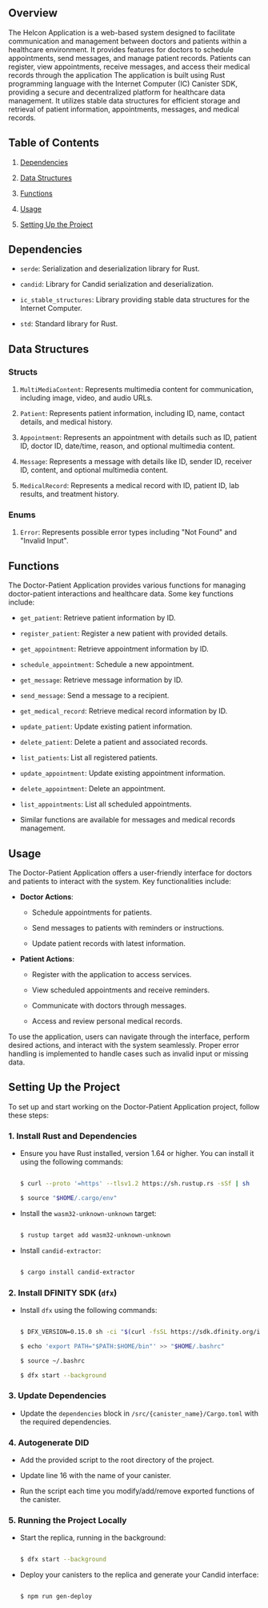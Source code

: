  ## Overview

The Helcon Application is a web-based system designed to facilitate communication and management between doctors and patients within a healthcare environment. It provides features for doctors to schedule appointments, send messages, and manage patient records. Patients can register, view appointments, receive messages, and access their medical records through the application
The application is built using Rust programming language with the Internet Computer (IC) Canister SDK, providing a secure and decentralized platform for healthcare data management. It utilizes stable data structures for efficient storage and retrieval of patient information, appointments, messages, and medical records.



## Table of Contents

1. [Dependencies](#dependencies)

2. [Data Structures](#data-structures)

3. [Functions](#functions)

4. [Usage](#usage)

5. [Setting Up the Project](#setup)



## Dependencies <a name="dependencies"></a>

- `serde`: Serialization and deserialization library for Rust.

- `candid`: Library for Candid serialization and deserialization.

- `ic_stable_structures`: Library providing stable data structures for the Internet Computer.

- `std`: Standard library for Rust.



## Data Structures <a name="data-structures"></a>

### Structs

1. `MultiMediaContent`: Represents multimedia content for communication, including image, video, and audio URLs.

2. `Patient`: Represents patient information, including ID, name, contact details, and medical history.

3. `Appointment`: Represents an appointment with details such as ID, patient ID, doctor ID, date/time, reason, and optional multimedia content.

4. `Message`: Represents a message with details like ID, sender ID, receiver ID, content, and optional multimedia content.

5. `MedicalRecord`: Represents a medical record with ID, patient ID, lab results, and treatment history.



### Enums

1. `Error`: Represents possible error types including "Not Found" and "Invalid Input".



## Functions <a name="functions"></a>

The Doctor-Patient Application provides various functions for managing doctor-patient interactions and healthcare data. Some key functions include:

- `get_patient`: Retrieve patient information by ID.

- `register_patient`: Register a new patient with provided details.

- `get_appointment`: Retrieve appointment information by ID.

- `schedule_appointment`: Schedule a new appointment.

- `get_message`: Retrieve message information by ID.

- `send_message`: Send a message to a recipient.

- `get_medical_record`: Retrieve medical record information by ID.

- `update_patient`: Update existing patient information.

- `delete_patient`: Delete a patient and associated records.

- `list_patients`: List all registered patients.

- `update_appointment`: Update existing appointment information.

- `delete_appointment`: Delete an appointment.

- `list_appointments`: List all scheduled appointments.

- Similar functions are available for messages and medical records management.



## Usage <a name="usage"></a>

The Doctor-Patient Application offers a user-friendly interface for doctors and patients to interact with the system. Key functionalities include:

- **Doctor Actions**:

  - Schedule appointments for patients.

  - Send messages to patients with reminders or instructions.

  - Update patient records with latest information.

- **Patient Actions**:

  - Register with the application to access services.

  - View scheduled appointments and receive reminders.

  - Communicate with doctors through messages.

  - Access and review personal medical records.



To use the application, users can navigate through the interface, perform desired actions, and interact with the system seamlessly. Proper error handling is implemented to handle cases such as invalid input or missing data.



## Setting Up the Project <a name="setup"></a>

To set up and start working on the Doctor-Patient Application project, follow these steps:



### 1. Install Rust and Dependencies

- Ensure you have Rust installed, version 1.64 or higher. You can install it using the following commands:

  ```bash

  $ curl --proto '=https' --tlsv1.2 https://sh.rustup.rs -sSf | sh

  $ source "$HOME/.cargo/env"

  ```

- Install the `wasm32-unknown-unknown` target:

  ```bash

  $ rustup target add wasm32-unknown-unknown

  ```

- Install `candid-extractor`:

  ```bash

  $ cargo install candid-extractor

  ```



### 2. Install DFINITY SDK (`dfx`)

- Install `dfx` using the following commands:

  ```bash

  $ DFX_VERSION=0.15.0 sh -ci "$(curl -fsSL https://sdk.dfinity.org/install.sh)"

  $ echo 'export PATH="$PATH:$HOME/bin"' >> "$HOME/.bashrc"

  $ source ~/.bashrc

  $ dfx start --background

  ```



### 3. Update Dependencies

- Update the `dependencies` block in `/src/{canister_name}/Cargo.toml` with the required dependencies.



### 4. Autogenerate DID

- Add the provided script to the root directory of the project.

- Update line 16 with the name of your canister.

- Run the script each time you modify/add/remove exported functions of the canister.



### 5. Running the Project Locally

- Start the replica, running in the background:

  ```bash

  $ dfx start --background

  ```

- Deploy your canisters to the replica and generate your Candid interface:

  ```bash

  $ npm run gen-deploy

  ```
